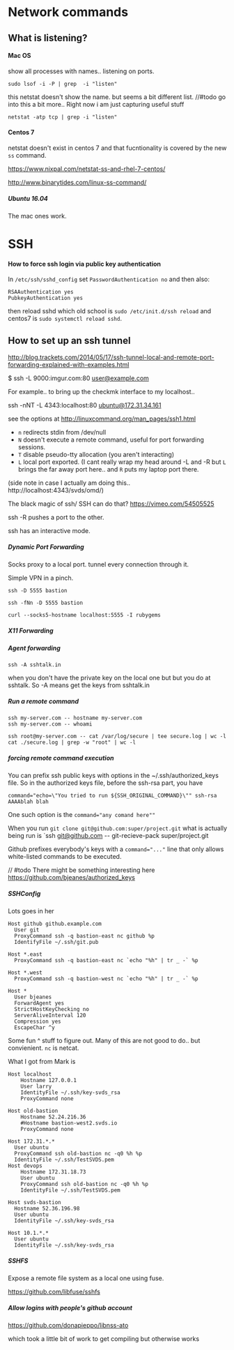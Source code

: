 # Network commands



## What is listening?

#### Mac OS

show all processes with names.. listening on ports.

    sudo lsof -i -P | grep  -i "listen"

this netstat doesn't show the name.  but seems a bit different list.
//#todo go into this a bit more.. Right now i am just capturing useful stuff

    netstat -atp tcp | grep -i "listen"


#### Centos 7

netstat doesn't exist in centos 7 and that fucntionality
is covered by the new `ss` command.

https://www.nixpal.com/netstat-ss-and-rhel-7-centos/

http://www.binarytides.com/linux-ss-command/

##### Ubuntu 16.04

The mac ones work.

# SSH

#### How to force ssh login via public key authentication

In `/etc/ssh/sshd_config` set `PasswordAuthentication no` and then also:

    RSAAuthentication yes
    PubkeyAuthentication yes

then reload sshd which old school is `sudo /etc/init.d/ssh reload` and centos7
is `sudo systemctl reload sshd`.



## How to set up an ssh tunnel

http://blog.trackets.com/2014/05/17/ssh-tunnel-local-and-remote-port-forwarding-explained-with-examples.html

$ ssh -L 9000:imgur.com:80 user@example.com

For example.. to bring up the checkmk interface to my localhost..

ssh -nNT -L 4343:localhost:80 ubuntu@172.31.34.161

see the options at http://linuxcommand.org/man_pages/ssh1.html

 * `n` redirects stdin from /dev/null
 * `N` doesn't execute a remote command, useful for port forwarding sessions.
 * `T` disable pseudo-tty allocation (you aren't interacting)
 * `L` local port exported. (I cant really wrap my head around -L and -R but
    `L` brings the far away port here.. and `R` puts my laptop port there.


(side note in case I actually am doing this.. http://localhost:4343/svds/omd/)

The black magic of ssh/ SSH can do that?  https://vimeo.com/54505525

ssh -R pushes a port to the other.

ssh has an interactive mode.

##### Dynamic Port Forwarding

Socks proxy to a local port.  tunnel every connection through it.

Simple VPN in a pinch.

    ssh -D 5555 bastion

    ssh -fNn -D 5555 bastion

    curl --socks5-hostname localhost:5555 -I rubygems

##### X11 Forwarding

##### Agent forwarding

    ssh -A sshtalk.in

when you don't have the private key on the local one but
but you do at sshtalk.  So -A means get the keys
from sshtalk.in

##### Run a remote command

    ssh my-server.com -- hostname my-server.com
    ssh my-server.com -- whoami

    ssh root@my-server.com -- cat /var/log/secure | tee secure.log | wc -l
    cat ./secure.log | grep -w "root" | wc -l

##### forcing remote command execution

You can prefix ssh public keys with options in the ~/.ssh/authorized_keys file.
So in the authorized keys file, before the ssh-rsa part, you have

    command="echo=\"You tried to run ${SSH_ORIGINAL_COMMAND}\"" ssh-rsa AAAAblah blah


One such option is the `command="any comand here""`

When you run `git clone git@github.com:super/project.git` what is actually
being run is    `ssh git@github.com -- git-recieve-pack super/project.git

Github prefixes everybody's keys with a `command="..."` line that only
allows white-listed commands to be executed.

// #todo There might be something interesting here https://github.com/bjeanes/authorized_keys


##### SSHConfig

Lots goes in her

    Host github github.example.com
      User git
      ProxyCommand ssh -q bastion-east nc github %p
      IdentifyFile ~/.ssh/git.pub

    Host *.east
      ProxyCommand ssh -q bastion-east nc `echo "%h" | tr _ -` %p

    Host *.west
      ProxyCommand ssh -q bastion-west nc `echo "%h" | tr _ -` %p

    Host *
      User bjeanes
      ForwardAgent yes
      StrictHostKeyChecking no
      ServerAliveInterval 120
      Compression yes
      EscapeChar ^y

Some fun ^ stuff to figure out.  Many of this are not good to do..
but convienient.  `nc` is netcat.

What I got from Mark is

    Host localhost
        Hostname 127.0.0.1
        User larry
        IdentityFile ~/.ssh/key-svds_rsa
        ProxyCommand none

    Host old-bastion
        Hostname 52.24.216.36
        #Hostname bastion-west2.svds.io
        ProxyCommand none

    Host 172.31.*.*
      User ubuntu
      ProxyCommand ssh old-bastion nc -q0 %h %p
      IdentityFile ~/.ssh/TestSVDS.pem
    Host devops
        Hostname 172.31.18.73
        User ubuntu
        ProxyCommand ssh old-bastion nc -q0 %h %p
        IdentityFile ~/.ssh/TestSVDS.pem

    Host svds-bastion
      Hostname 52.36.196.98
      User ubuntu
      IdentityFile ~/.ssh/key-svds_rsa

    Host 10.1.*.*
      User ubuntu
      IdentityFile ~/.ssh/key-svds_rsa

##### SSHFS

Expose a remote file system as a local one using fuse.

https://github.com/libfuse/sshfs


##### Allow logins with people's github account

https://github.com/donapieppo/libnss-ato

which took a little bit of work to get compiling but otherwise works




